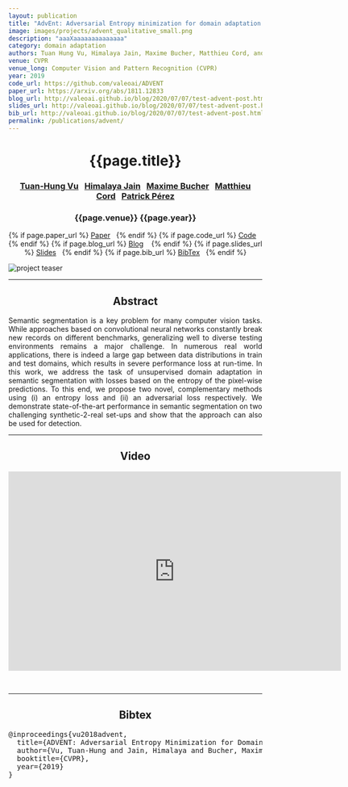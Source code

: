 ```yaml
---
layout: publication
title: "AdvEnt: Adversarial Entropy minimization for domain adaptation in semantic segmentation" 
image: images/projects/advent_qualitative_small.png
description: "aaaXaaaaaaaaaaaaaa"
category: domain adaptation
authors: Tuan Hung Vu, Himalaya Jain, Maxime Bucher, Matthieu Cord, and Patrick Pérez
venue: CVPR
venue_long: Computer Vision and Pattern Recognition (CVPR)
year: 2019
code_url: https://github.com/valeoai/ADVENT
paper_url: https://arxiv.org/abs/1811.12833
blog_url: http://valeoai.github.io/blog/2020/07/07/test-advent-post.html
slides_url: http://valeoai.github.io/blog/2020/07/07/test-advent-post.html
bib_url: http://valeoai.github.io/blog/2020/07/07/test-advent-post.html
permalink: /publications/advent/
---
```


<h1 align="center"> {{page.title}} </h1>
<!-- Simple call of authors -->
<!-- <h3 align="center"> {{page.authors}} </h3> -->
<!-- Alternatively you can add links to author pages -->
<h3 align="center"> <a href="https://tuanhungvu.github.io/">Tuan-Hung Vu</a>&nbsp;&nbsp; <a href="https://himalayajain.github.io/">Himalaya Jain</a>&nbsp;&nbsp; <a href="https://maximebucher.github.io/">Maxime Bucher</a>&nbsp;&nbsp; <a href="http://webia.lip6.fr/~cord/">Matthieu Cord</a>&nbsp;&nbsp; <a href="https://ptrckprz.github.io/">Patrick Pérez</a> </h3>


<h3 align="center"> {{page.venue}} {{page.year}} </h3>

<div align="center">
  <p>
    {% if page.paper_url %}
    <a href="{{ page.paper_url }}"><i class="far fa-file-pdf"></i> Paper</a>&nbsp;&nbsp;
    {% endif %}
    {% if page.code_url %}
    <a href="{{ page.code_url }}"><i class="fab fa-github"></i> Code</a> &nbsp;&nbsp;
    {% endif %}
    {% if page.blog_url %}
    <a href="{{ page.blog_url }}"><i class="fab fa-blogger"></i> Blog</a> &nbsp;&nbsp;
    {% endif %}
    {% if page.slides_url %}
    <a href="{{ page.slides_url }}"><i class="far fa-file-pdf"></i> Slides</a>&nbsp;&nbsp;
    {% endif %}
    {% if page.bib_url %}
    <a href="{{ page.bib_url}}"><i class="far fa-file-alt"></i> BibTex</a>&nbsp;&nbsp;
    {% endif %}
  </p>
</div>

<div class="publication-teaser">
    <img src="../../{{ page.image }}" alt="project teaser"/>
</div>


<hr>

<h2  align="center"> Abstract</h2>

<p align="justify">Semantic segmentation is a key problem for many computer vision tasks. While approaches based on convolutional neural networks constantly break new records on different benchmarks, generalizing well to diverse testing environments remains a major challenge. In numerous real world applications, there is indeed a large gap between data distributions in train and test domains, which results in severe performance loss at run-time. In this work, we address the task of unsupervised domain adaptation in semantic segmentation with losses based on the entropy of the pixel-wise predictions. To this end, we propose two novel, complementary methods using (i) an entropy loss and (ii) an adversarial loss respectively. We demonstrate state-of-the-art performance in semantic segmentation on two challenging synthetic-2-real set-ups and show that the approach can also be used for detection.</p>

<hr>

<h2 align="center"> Video</h2>

<p align="center">
  <iframe width="660" height="395" src="https://www.youtube.com/embed/Ihmz0yEqrq0" frameborder="0" allow="autoplay; encrypted-media" allowfullscreen align="center"></iframe>
</p>

<br>
<hr>

<h2  align="center">Bibtex</h2>
<left>
  <pre class="bibtex-box">
@inproceedings{vu2018advent,
  title={ADVENT: Adversarial Entropy Minimization for Domain Adaptation in Semantic Segmentation},
  author={Vu, Tuan-Hung and Jain, Himalaya and Bucher, Maxime and Cord, Mathieu and P{\'e}rez, Patrick},
  booktitle={CVPR},
  year={2019}
}</pre>
</left>

<br>
